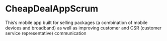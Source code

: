 # CheapDealAppScrum
This’s mobile app built for selling packages (a combination of mobile devices and broadband) as well as improving customer and CSR (customer service representative) communication
